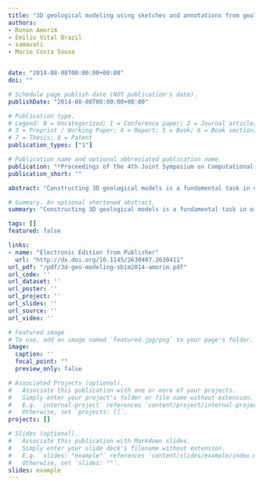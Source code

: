 ```yaml
---
title: "3D geological modeling using sketches and annotations from geologic maps"
authors:
- Ronan Amorim
- Emilio Vital Brazil
- samavati
- Mario Costa Sousa


date: "2014-08-08T00:00:00+00:00"
doi: ""

# Schedule page publish date (NOT publication's date).
publishDate: "2014-08-08T00:00:00+00:00"

# Publication type.
# Legend: 0 = Uncategorized; 1 = Conference paper; 2 = Journal article;
# 3 = Preprint / Working Paper; 4 = Report; 5 = Book; 6 = Book section;
# 7 = Thesis; 8 = Patent
publication_types: ["1"]

# Publication name and optional abbreviated publication name.
publication: "*Proceedings of the 4th Joint Symposium on Computational Aesthetics, Non-Photorealistic Animation and Rendering, and Sketch-Based Interfaces and Modeling (ACM)*"
publication_short: ""

abstract: "Constructing 3D geological models is a fundamental task in oil/gas exploration and production. A critical stage in the existing 3D geological modeling workflow is moving from a geological interpretation (usually 2D) to a 3D geological model. The construction of 3D geological models can be a cumbersome task mainly because of the models' complexity, and inconsistencies between the interpretation and modeling tasks. To narrow the gap between interpretation and modeling tasks, we propose a sketched based approach. Our main goal is to mimic how domain experts interpret geological structures and allow the creation of models directly from the interpretation task, therefore avoiding the drawbacks of a separate modeling stage. Our sketch-based modeler is based on standard annotations of 2D geological maps and on geologists' interpretation sketches. Specific geological rules and constraints are applied and …"

# Summary. An optional shortened abstract.
summary: "Constructing 3D geological models is a fundamental task in oil/gas exploration and production. A critical stage in the existing 3D geological modeling workflow is moving from a geological interpretation (usually 2D) to a 3D geological model. The construction of 3D geological models can be a cumbersome task mainly because of the models' complexity, and inconsistencies between the interpretation and modeling tasks. To narrow the gap between interpretation and modeling tasks, we propose a sketched ..."

tags: []
featured: false

links:
- name: "Electronic Edition from Publisher"
  url: "http://dx.doi.org/10.1145/2630407.2630411"
url_pdf: "/pdf/3d-geo-modeling-sbim2014-amorim.pdf"
url_code: ''
url_dataset: ''
url_poster: ''
url_project: ''
url_slides: ''
url_source: ''
url_video: ''

# Featured image
# To use, add an image named `featured.jpg/png` to your page's folder. 
image:
  caption: ''
  focal_point: ""
  preview_only: false

# Associated Projects (optional).
#   Associate this publication with one or more of your projects.
#   Simply enter your project's folder or file name without extension.
#   E.g. `internal-project` references `content/project/internal-project/index.md`.
#   Otherwise, set `projects: []`.
projects: []

# Slides (optional).
#   Associate this publication with Markdown slides.
#   Simply enter your slide deck's filename without extension.
#   E.g. `slides: "example"` references `content/slides/example/index.md`.
#   Otherwise, set `slides: ""`.
slides: example
---
```

